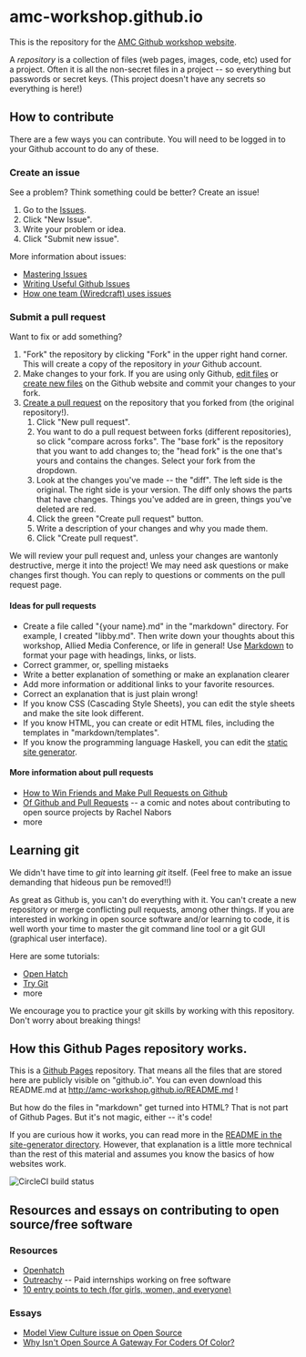 # amc-workshop.github.io

This is the repository for the
[AMC Github workshop website](http://amc-workshop.github.io).

A *repository* is a collection of files (web pages, images, code, etc)
used for a project. Often it is all the non-secret files in a project
-- so everything but passwords or secret keys. (This project doesn't
have any secrets so everything is here!)

## How to contribute

There are a few ways you can contribute. You will need to be logged in
to your Github account to do any of these.

### Create an issue

See a problem? Think something could be better? Create an issue!

1. Go to the [Issues](https://github.com/amc-workshop/amc-workshop.github.io/issues).
2. Click "New Issue".
3. Write your problem or idea.
4. Click "Submit new issue".

More information about issues:

* [Mastering Issues](https://guides.github.com/features/issues/)
* [Writing Useful Github Issues](https://upthemes.com/blog/2014/02/writing-useful-github-issues/)
* [How one team (Wiredcraft) uses issues](https://wiredcraft.com/blog/how-we-write-our-github-issues/)

### Submit a pull request

Want to fix or add something?

1. "Fork" the repository by clicking "Fork" in the upper right hand
   corner. This will create a copy of the repository in *your* Github
   account.
2. Make changes to your fork. If you are using only Github,
   [edit files](https://help.github.com/articles/editing-files-in-another-user-s-repository/)
   or
   [create new files](https://help.github.com/articles/creating-new-files/)
   on the Github website and commit your changes to your fork.
3. [Create a pull request](https://help.github.com/articles/creating-a-pull-request/) on the repository that you forked from (the original repository!). 
   1. Click "New pull request".
   2. You want to do a pull request between forks (different repositories), so click "compare across forks". The "base fork" is the repository that you want to add changes to; the "head fork" is the one that's yours and contains the changes. Select your fork from the dropdown.
   3. Look at the changes you've made -- the "diff". The left side is
   the original. The right side is your version. The diff only shows
   the parts that have changes. Things you've added are in green,
   things you've deleted are red.
   3. Click the green "Create pull request" button.
   4. Write a description of your changes and why you made them.
   5. Click "Create pull request".

We will review your pull request and, unless your changes are wantonly
destructive, merge it into the project! We may need ask questions or
make changes first though. You can reply to questions or comments on
the pull request page.

#### Ideas for pull requests

* Create a file called "{your name}.md" in the "markdown"
  directory. For example, I created "libby.md". Then write down your
  thoughts about this workshop, Allied Media Conference, or life in
  general! Use
  [Markdown](https://guides.github.com/features/mastering-markdown/)
  to format your page with headings, links, or lists.
* Correct grammer, or, spelling mistaeks
* Write a better explanation of something or make an explanation
  clearer
* Add more information or additional links to your favorite resources.
* Correct an explanation that is just plain wrong!
* If you know CSS (Cascading Style Sheets), you can edit the style
  sheets and make the site look different.
* If you know HTML, you can create or edit HTML files, including the
  templates in "markdown/templates".
* If you know the programming language Haskell, you can edit the
  [static site generator](https://github.com/amc-workshop/amc-workshop.github.io/tree/master/site-generator).

#### More information about pull requests

* [How to Win Friends and Make Pull Requests on Github](http://readwrite.com/2014/07/02/github-pull-request-etiquette/)
* [Of Github and Pull Requests](http://rachelnabors.com/2012/04/of-github-and-pull-requests-and-comics/)
  -- a comic and notes about contributing to open source projects by Rachel Nabors
* more

## Learning git

We didn't have time to *git* into learning *git* itself. (Feel free to
make an issue demanding that hideous pun be removed!!)

As great as Github is, you can't do everything with it. You can't
create a new repository or merge conflicting pull requests, among
other things. If you are interested in working in open source software
and/or learning to code, it is well worth your time to master the git
command line tool or a git GUI (graphical user interface).

Here are some tutorials:

* [Open Hatch]()
* [Try Git](https://www.codeschool.com/courses/try-git)
* more

We encourage you to practice your git skills by working with this
repository. Don't worry about breaking things!

## How this Github Pages repository works.

This is a
[Github Pages](https://help.github.com/articles/what-are-github-pages/)
repository. That means all the files that are stored here are publicly
visible on "github.io". You can even download this README.md at
http://amc-workshop.github.io/README.md !

But how do the files in "markdown" get turned into HTML? That is not
part of Github Pages. But it's not magic, either -- it's code!

If you are curious how it works, you can read more in the
[README in the site-generator directory](https://github.com/amc-workshop/amc-workshop.github.io/tree/master/site-generator). However,
that explanation is a little more technical than the rest of this
material and assumes you know the basics of how websites work.

![CircleCI build status](https://circleci.com/gh/amc-workshop/amc-workshop.github.io.svg?style=shield&circle-token=7f757594867c5efe20bf8c4f80ee502897f57905)

## Resources and essays on contributing to open source/free software

### Resources

* [Openhatch](https://openhatch.org)
* [Outreachy](https://www.gnome.org/outreachy/) -- Paid internships working on free software
* [10 entry points to tech (for girls, women, and everyone)](https://opensource.com/life/15/1/10-ways-girls-and-women-can-get-open-source-and-tech)

### Essays

* [Model View Culture issue on Open Source](https://modelviewculture.com/issues/open-source)
* [Why Isn't Open Source A Gateway For Coders Of Color?](http://www.npr.org/sections/codeswitch/2013/12/05/248791579/why-isnt-open-source-a-gateway-for-coders-of-color)
